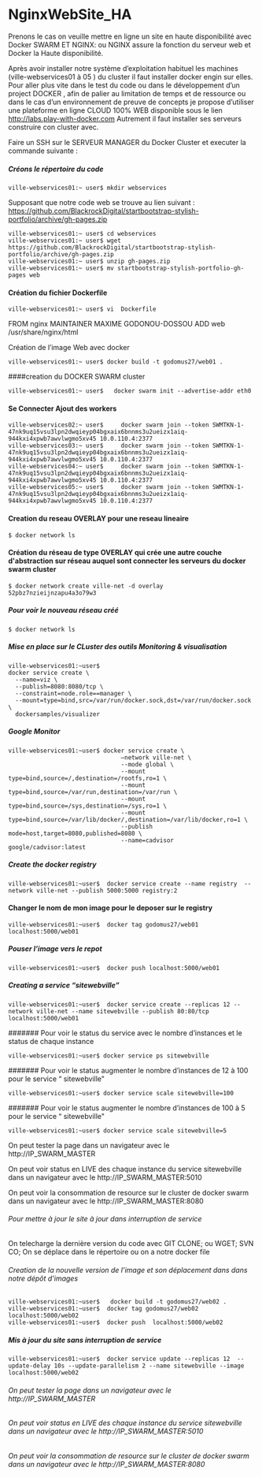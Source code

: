 # NginxWebSite_HA
Prenons le cas on veuille mettre en ligne un site en haute disponibilité avec Docker SWARM ET NGINX: ou NGINX assure la fonction du serveur web et Docker la Haute disponibilité.

Après avoir installer notre système d’exploitation habituel les machines (ville-webservices01 à 05 ) du cluster il faut installer docker engin sur elles.
Pour aller plus vite dans le test du code ou dans le développement d’un project DOCKER , afin de palier au limitation de temps et de ressource  ou dans le cas d’un environnement de preuve de concepts je propose d’utiliser une plateforme en ligne CLOUD 100%  WEB disponible sous le lien http://labs.play-with-docker.com
Autrement il faut installer ses serveurs construire con cluster avec.

Faire un SSH sur le SERVEUR MANAGER du Docker Cluster et executer la commande suivante : 
##### Créons le répertoire du code 
```
ville-webservices01:~ user$ mkdir webservices
```
Supposant que notre code web se trouve au lien suivant : https://github.com/BlackrockDigital/startbootstrap-stylish-portfolio/archive/gh-pages.zip

```
ville-webservices01:~ user$ cd webservices
ville-webservices01:~ user$ wget https://github.com/BlackrockDigital/startbootstrap-stylish-portfolio/archive/gh-pages.zip
ville-webservices01:~ user$ unzip gh-pages.zip
ville-webservices01:~ user$ mv startbootstrap-stylish-portfolio-gh-pages web

```
#### Création du fichier Dockerfile
```
ville-webservices01:~ user$ vi  Dockerfile
```

FROM nginx
MAINTAINER MAXIME GODONOU-DOSSOU
ADD  web /usr/share/nginx/html

Création de l’image Web avec docker 
```
ville-webservices01:~ user$ docker build -t godomus27/web01 .
```
####creation du DOCKER SWARM  cluster 
```
ville-webservices01:~ user$   docker swarm init --advertise-addr eth0
```
#### Se Connecter Ajout des workers 
```
ville-webservices02:~ user$     docker swarm join --token SWMTKN-1-47nk9uq15vsu3lpn2dwqieyp04bgxaix6bnnms3u2ueizx1aiq-944kxi4xpwb7awvlwgmo5xv45 10.0.110.4:2377
ville-webservices03:~ user$     docker swarm join --token SWMTKN-1-47nk9uq15vsu3lpn2dwqieyp04bgxaix6bnnms3u2ueizx1aiq-944kxi4xpwb7awvlwgmo5xv45 10.0.110.4:2377
ville-webservices04:~ user$     docker swarm join --token SWMTKN-1-47nk9uq15vsu3lpn2dwqieyp04bgxaix6bnnms3u2ueizx1aiq-944kxi4xpwb7awvlwgmo5xv45 10.0.110.4:2377
ville-webservices05:~ user$     docker swarm join --token SWMTKN-1-47nk9uq15vsu3lpn2dwqieyp04bgxaix6bnnms3u2ueizx1aiq-944kxi4xpwb7awvlwgmo5xv45 10.0.110.4:2377
```
#### Creation du reseau OVERLAY pour une reseau lineaire 
```
$ docker network ls
```
#### Création du réseau de type OVERLAY qui crée une autre couche d'abstraction sur réseau auquel sont connecter les serveurs du docker swarm cluster
```
$ docker network create ville-net -d overlay
52pbz7nzieijnzapu4a3o79w3
```
##### Pour voir le nouveau réseau créé 
```
$ docker network ls
```
##### Mise en place sur le  CLuster des outils  Monitoring & visualisation
```
ville-webservices01:~user$
docker service create \
  --name=viz \
  --publish=8080:8080/tcp \
  --constraint=node.role==manager \
  --mount=type=bind,src=/var/run/docker.sock,dst=/var/run/docker.sock \
  dockersamples/visualizer
 ``` 
##### Google Monitor
```
ville-webservices01:~user$ docker service create \
								—network ville-net \
 								--mode global \
								--mount type=bind,source=/,destination=/rootfs,ro=1 \
 			 					--mount type=bind,source=/var/run,destination=/var/run \
  								--mount type=bind,source=/sys,destination=/sys,ro=1 \
 								--mount type=bind,source=/var/lib/docker/,destination=/var/lib/docker,ro=1 \
 								--publish mode=host,target=8080,published=8080 \
  								--name=cadvisor  google/cadvisor:latest
```

##### Create the docker registry
```
ville-webservices01:~user$  docker service create --name registry  --network ville-net --publish 5000:5000 registry:2
```
#### Changer le nom de mon image pour le deposer sur le registry
```
ville-webservices01:~user$  docker tag godomus27/web01  localhost:5000/web01
```
##### Pouser l’image vers le repot
```
ville-webservices01:~user$  docker push localhost:5000/web01
```

##### Creating a service “sitewebville”
```
ville-webservices01:~user$  docker service create --replicas 12 --network ville-net --name sitewebville --publish 80:80/tcp localhost:5000/web01
```
####### Pour voir le status du service avec le nombre d’instances et le status de chaque instance 
```
ville-webservices01:~user$ docker service ps sitewebville
```
####### Pour voir le status augmenter le nombre d’instances de 12 à 100  pour le service “ sitewebville"
```
ville-webservices01:~user$ docker service scale sitewebville=100
``` 
####### Pour voir le status augmenter le nombre d’instances de 100 à 5  pour le service “ sitewebville"
```
ville-webservices01:~user$ docker service scale sitewebville=5
```
On peut tester la page dans un navigateur avec le http://IP_SWARM_MASTER 

On peut voir status en LIVE des chaque instance du service sitewebville dans un navigateur avec le http://IP_SWARM_MASTER:5010

On peut voir la consommation de resource sur le cluster de docker swarm dans un navigateur avec le http://IP_SWARM_MASTER:8080

###### Pour mettre à jour le site à jour dans interruption de service 
 On telecharge la dernière version du code avec GIT CLONE;  ou WGET; SVN CO; 
 On se déplace dans le répertoire ou on a notre docker file
###### Creation de la nouvelle version de l’image et son déplacement dans dans notre dépôt d'images

```
ville-webservices01:~user$   docker build -t godomus27/web02 .
ville-webservices01:~user$  docker tag godomus27/web02 localhost:5000/web02
ville-webservices01:~user$  docker push  localhost:5000/web02
```
##### Mis à jour du site sans interruption de service
```
ville-webservices01:~user$  docker service update --replicas 12  --update-delay 10s --update-parallelism 2 --name sitewebville --image localhost:5000/web02
```
###### On peut tester la page dans un navigateur avec le http://IP_SWARM_MASTER 
###### On peut voir status en LIVE des chaque instance du service sitewebville dans un navigateur avec le http://IP_SWARM_MASTER:5010
###### On peut voir la consommation de resource sur le cluster de docker swarm dans un navigateur avec le http://IP_SWARM_MASTER:8080
